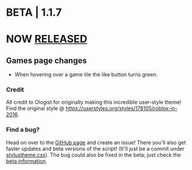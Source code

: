 
# BETA | 1.1.7
# NOW [RELEASED]("https://github.com/anthony1x6000/ROBLOX2016stylus/releases/tag/1.1.6")
## Games page changes
- When hovering over a game tile the like button turns green. 

### Credit
All credit to Ologist for originally making this incredible user-style theme!
Find the original style @ https://userstyles.org/styles/178105/roblox-in-2016.
### Find a bug?
Head on over to the [GitHub page](https://github.com/anthony1x6000/ROBLOX2016stylus) and create an issue!
There you'll also get faster updates and beta versions of the script! (It'll just be a commit under [stylustheme.css](https://github.com/anthony1x6000/ROBLOX2016stylus/blob/main/stylustheme.css)). The bug could also be fixed in the beta; just check the [beta information](https://github.com/anthony1x6000/ROBLOX2016stylus/blob/main/unreleasedChanges.md#beta--116).
